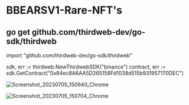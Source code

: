 # BBEARSV1-Rare-NFT's

## go get github.com/thirdweb-dev/go-sdk/thirdweb

 import "github.com/thirdweb-dev/go-sdk/thirdweb"

sdk, err := thirdweb.NewThirdwebSDK("binance")
contract, err := sdk.GetContract("0x84ec8A6AA5D265158Fd1038d515b931957170DEC")

![Screenshot_20230705_150940_Chrome](https://github.com/BlockBearsV1/BBEARSV1-Rare-NFTs/assets/134229346/5bf8f744-20e1-4337-9694-28b9182fa726)

![Screenshot_20230705_150704_Chrome](https://github.com/BlockBearsV1/BBEARSV1-Rare-NFTs/assets/134229346/e71d1aaf-20c6-4f50-a5ee-b7abfc599c25)


